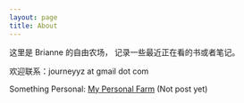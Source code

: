 ```yaml
---
layout: page
title: About
---
```


这里是 Brianne 的自由农场，
记录一些最近正在看的书或者笔记。


欢迎联系：journeyyz at gmail dot com

Something Personal:  <a href="./personal_index.md" target="_blank">My Personal Farm</a> (Not post yet)